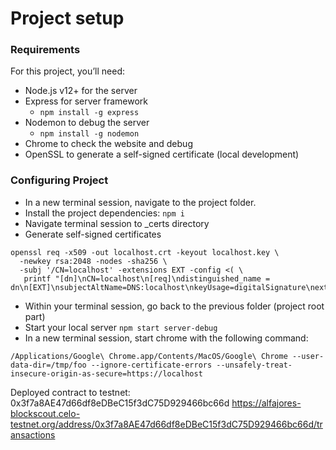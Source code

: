 
# Project setup

### Requirements
For this project, you’ll need:
- Node.js v12+ for the server
- Express for server framework
  -  ```npm install -g express```
- Nodemon to debug the server
  - ```npm install -g nodemon```
- Chrome to check the website and debug
- OpenSSL to generate a self-signed certificate (local development)

### Configuring Project

- In a new terminal session, navigate to the project folder.
- Install the project dependencies: ```npm i```
- Navigate terminal session to _certs directory
- Generate self-signed certificates
```
openssl req -x509 -out localhost.crt -keyout localhost.key \
  -newkey rsa:2048 -nodes -sha256 \
  -subj '/CN=localhost' -extensions EXT -config <( \
   printf "[dn]\nCN=localhost\n[req]\ndistinguished_name = dn\n[EXT]\nsubjectAltName=DNS:localhost\nkeyUsage=digitalSignature\nextendedKeyUsage=serverAuth")
```
- Within your terminal session, go back to the previous folder (project root part)
- Start your local server ```npm start server-debug```
- In a new terminal session, start chrome with the following command:
```
/Applications/Google\ Chrome.app/Contents/MacOS/Google\ Chrome --user-data-dir=/tmp/foo --ignore-certificate-errors --unsafely-treat-insecure-origin-as-secure=https://localhost
```

Deployed contract to testnet: 0x3f7a8AE47d66df8eDBeC15f3dC75D929466bc66d
https://alfajores-blockscout.celo-testnet.org/address/0x3f7a8AE47d66df8eDBeC15f3dC75D929466bc66d/transactions
